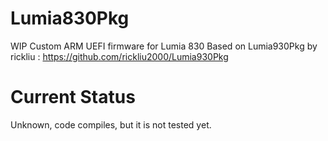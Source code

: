 # Lumia830Pkg
WIP Custom ARM UEFI firmware for Lumia 830
Based on Lumia930Pkg by rickliu : https://github.com/rickliu2000/Lumia930Pkg

# Current Status
Unknown, code compiles, but it is not tested yet.

